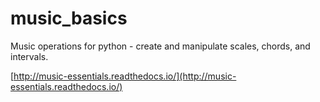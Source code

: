 # music_basics
Music operations for python - create and manipulate scales, chords, and intervals.

[http://music-essentials.readthedocs.io/](http://music-essentials.readthedocs.io/)